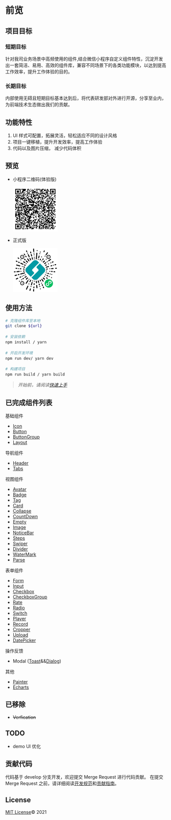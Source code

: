 # 前览

## 项目目标

### 短期目标

针对我司业务场景中高频使用的组件,结合微信小程序自定义组件特性，沉淀开发出一套简洁、易用、高效的组件库，兼容不同场景下的各类功能模块，以达到提高工作效率，提升工作体验的目的。

### 长期目标

内部使用无碍且短期目标基本达到后，将代表研发部对外进行开源，分享至业内，为前端技术生态做出我们的贡献。

## 功能特性

1. UI 样式可配置，拓展灵活，轻松适应不同的设计风格
2. 项目一键移植，提升开发效率，提高工作体验
3. 代码以及图片压缩， 减少代码体积

## 预览

- 小程序二维码(体验版)

  <img src="./src/imgs/preview.jpg" style="width: 140px"/>

- 正式版

  <img src="./src/imgs/release.jpg" style="width: 140px"/>

## 使用方法

```bash
# 克隆组件库至本地
git clone ${url}

# 安装依赖
npm install / yarn

# 开启开发环境
npm run dev/ yarn dev

# 构建项目
npm run build / yarn build

```

> _开始前，请阅读[快速上手](./src/index.md)_

## 已完成组件列表

基础组件

- [Icon](./src/icon.md)
- [Button](./src/button.md)
- [ButtonGroup](./src/buttonGroup.md)
- [Layout](./src/layout.md)

导航组件

- [Header](./src/header.md)
- [Tabs](./src/tabs.md)

视图组件

- [Avatar](./src/avatar.md)
- [Badge](./src/badge.md)
- [Tag](./src/tag.md)
- [Card](./src/card.md)
- [Collapse](./src/collapse.md)
- [CountDown](./src/countDown.md)
- [Empty](./src/empty.md)
- [Image](./src/image.md)
- [NoticeBar](./src/noticeBar.md)
- [Steps](./src/steps.md)
- [Swiper](./src/swiper.md)
- [Divider](./src/divider.md)
- [WaterMark](./src/waterMark.md)
- [Parse](./src/parse.md)

表单组件

- [Form](./src/form.md)
- [Input](./src/input.md)
- [Checkbox](./src/checkbox.md)
- [CheckboxGroup](./src/checkboxGroup.md)
- [Rate](./src/rate.md)
- [Radio](./src/radio.md)
- [Switch](./src/switch.md)
- [Player](./src/player.md)
- [Record](./src/record.md)
- [Cropper](./src/cropper.md)
- [Upload](./src/upload.md)
- [DatePicker](./src/datePicker.md)

操作反馈

- Modal ([Toast](./src/toast.md)&&[Dialog](./src/dialog.md))

其他

- [Painter](./src/painter.md)
- [Echarts](./src/echarts.md)

## 已移除

- ~~Verfication~~

## TODO

- demo UI 优化

## 贡献代码

代码基于 develop 分支开发，欢迎提交 Merge Request 进行代码贡献。
在提交 Merge Request 之前，请详细阅读[开发规范](http://server.azalea-tech.com:10086/pages/viewpage.action?pageId=21660191)和[贡献指南](./src/dev/guide.md)。

## License

[MIT License](./LICENSE)© 2021
